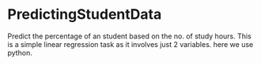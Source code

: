 # PredictingStudentData
Predict the percentage of an student based on the no. of study hours. This is a simple linear regression task as it involves just 2 variables. here we use python.
